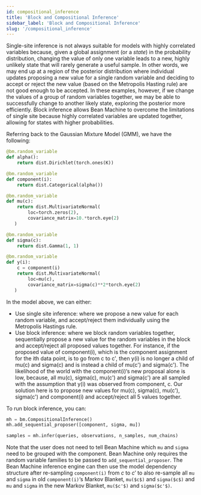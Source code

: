 ```yaml
---
id: compositional_inference
title: 'Block and Compositional Inference'
sidebar_label: 'Block and Compositional Inference'
slug: '/compositional_inference'
---
```


Single-site inference is not always suitable for models with highly correlated variables because, given a global assignment (or a *state*) in the probability distribution, changing the value of only one variable leads to a new, highly unlikely state that will rarely generate a useful sample. In other words, we may end up at a region of the posterior distribution where individual updates proposing a new value for a single random variable and deciding to accept or reject the new value (based on the Metropolis Hasting rule) are not good enough to be accepted. In these examples, however, if we change the values of a group of random variables together, we may be able to successfully change to another likely state, exploring the posterior more efficiently. Block inference allows Bean Machine to overcome the limitations of single site because highly correlated variables are updated together, allowing for states with higher probabilities.

Referring back to the Gaussian Mixture Model (GMM), we have the following:

```py
@bm.random_variable
def alpha():
    return dist.Dirichlet(torch.ones(K))

@bm.random_variable
def component(i):
    return dist.Categorical(alpha())

@bm.random_variable
def mu(c):
    return dist.MultivariateNormal(
        loc=torch.zeros(2),
        covariance_matrix=10.*torch.eye(2)
   )

@bm.random_variable
def sigma(c):
    return dist.Gamma(1, 1)

@bm.random_variable
def y(i):
    c = component(i)
    return dist.MultivariateNormal(
        loc=mu(c),
        covariance_matrix=sigma(c)**2*torch.eye(2)
   )
```

In the model above, we can either:

  * Use single site inference: where we propose a new value for each random variable, and accept/reject them individually using the Metropolis Hastings rule.
  * Use block inference: where we block random variables together, sequentially propose a new value for the random variables in the block and accept/reject all proposed values together. For instance, if the proposed value of component(i), which is the component assignment for the ith data point, is to go from c to c', then y(i) is no longer a child of mu(c) and sigma(c) and is instead a child of mu(c') and sigma(c'). The likelihood of the world with the component(i)‘s new proposal alone is low, because, all mu(c), sigma(c), mu(c') and sigma(c') are all sampled with the assumption that y(i) was observed from component, c. Our solution here is to propose new values for mu(c), sigma(c), mu(c'), sigma(c') and component(i) and accept/reject all 5 values together.

To run block inference, you can:

```py
mh = bm.CompositionalInference()
mh.add_sequential_proposer([component, sigma, mu])

samples = mh.infer(queries, observations, n_samples, num_chains)
```

Note that the user does not need to tell Bean Machine which `mu` and `sigma` need to be grouped with the component. Bean Machine only requires the random variable families to be passed to `add_sequential_proposer`. The Bean Machine inference engine can then use the model dependency structure after re-sampling `component(i)` from $c$ to $c'$ to also re-sample all `mu` and `sigma` in old `component(i)`‘s Markov Blanket, `mu($c$)` and `sigma($c$)` and `mu` and `sigma` in the new Markov Blanket, `mu($c'$)` and `sigma($c'$)`.
